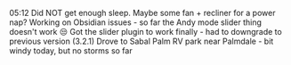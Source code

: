 05:12 Did NOT get enough sleep. Maybe some fan + recliner for a power nap?
Working on Obsidian issues - so far the Andy mode slider thing doesn't work 😒
Got the slider plugin to work finally - had to downgrade to previous version (3.2.1)
Drove to Sabal Palm RV park near Palmdale - bit windy today, but no storms so far